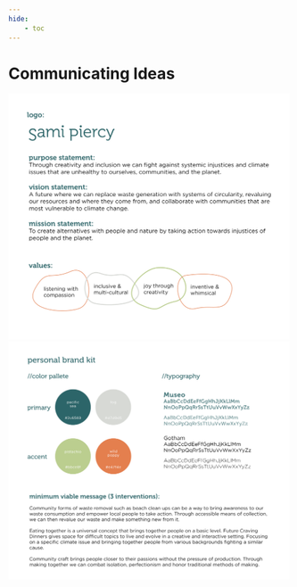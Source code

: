 ```yaml
---
hide:
    - toc
---
```


# Communicating Ideas


![1PersonalBrand](../images/2Term/5_CommunicatingIdeas/1PersonalBrand.png)
![1PersonalBrand2](../images/2Term/5_CommunicatingIdeas/1PersonalBrand2.png)
